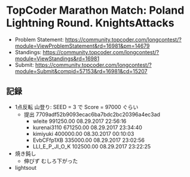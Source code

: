 # TopCoder Marathon Match: Poland Lightning Round. KnightsAttacks

-   Problem Statement: <https://community.topcoder.com/longcontest/?module=ViewProblemStatement&rd=16981&pm=14679>
-   Standings: <https://community.topcoder.com/longcontest/?module=ViewStandings&rd=16981>
-   Submit: <https://community.topcoder.com/longcontest/?module=Submit&compid=57153&rd=16981&cd=15207>

## 記録

-   1点反転 山登り: SEED = 3 で Score = 97000 ぐらい
    -   提出 7709adf52b9093ecac6ba7bdc2bc20396a4ec3ad
        -   wleite 	991250.00 	08.29.2017 22:56:16
        -   kurenai3110 	671250.00 	08.29.2017 23:34:40
        -   kimiyuki 	400000.00 	08.30.2017 00:10:03
        -   EvbCFfp1XB 	335000.00 	08.29.2017 23:02:56
        -   LLI_E_P_JI_O_K 	102500.00 	08.29.2017 23:22:25
-   焼き鈍し
    -   伸びず むしろ下がった
-   lightsout
